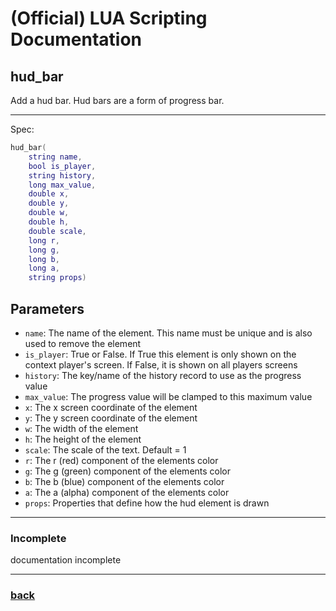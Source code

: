 
# (Official) LUA Scripting Documentation

## hud_bar

Add a hud bar. Hud bars are a form of progress bar.

___

Spec:

```lua
hud_bar(
	string name,
	bool is_player,
	string history,
	long max_value,
	double x,
	double y,
	double w,
	double h,
	double scale,
	long r,
	long g,
	long b,
	long a,
	string props)
```

## Parameters

- `name`: The name of the element. This name must be unique and is also used to remove the element
- `is_player`: True or False. If True this element is only shown on the context player's screen. If False, it is shown on all players screens
- `history`: The key/name of the history record to use as the progress value
- `max_value`: The progress value will be clamped to this maximum value
- `x`: The x screen coordinate of the element
- `y`: The y screen coordinate of the element
- `w`: The width of the element
- `h`: The height of the element
- `scale`: The scale of the text. Default = 1
- `r`: The r (red) component of the elements color
- `g`: The g (green) component of the elements color
- `b`: The b (blue) component of the elements color
- `a`: The a (alpha) component of the elements color
- `props`: Properties that define how the hud element is drawn

___

### Incomplete

documentation incomplete

___

### [back](../hud)
